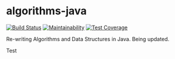 # algorithms-java
[![Build Status](https://travis-ci.org/battlerhythm/algorithms-java.svg?branch=master)](https://travis-ci.org/battlerhythm/algorithms-java)
[![Maintainability](https://api.codeclimate.com/v1/badges/7041f7cfe5b50fdd9a7f/maintainability)](https://codeclimate.com/github/battlerhythm/algorithms-java/maintainability)
[![Test Coverage](https://api.codeclimate.com/v1/badges/7041f7cfe5b50fdd9a7f/test_coverage)](https://codeclimate.com/github/battlerhythm/algorithms-java/test_coverage)

Re-writing Algorithms and Data Structures in Java. Being updated.

Test